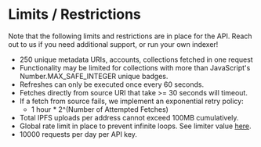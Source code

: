 # Limits / Restrictions

Note that the following limits and restrictions are in place for the API. Reach out to us if you need additional support, or run your own indexer!

* 250 unique metadata URIs, accounts, collections fetched in one request
* Functionality may be limited for collections with more than JavaScript's Number.MAX\_SAFE\_INTEGER unique badges.
* Refreshes can only be executed once every 60 seconds.
* Fetches directly from source URI that take >= 30 seconds will timeout.
* If a fetch from source fails, we implement an exponential retry policy:&#x20;
  * 1 hour \* 2^(Number of Attempted Fetches)
* Total IPFS uploads per address cannot exceed 100MB cumulatively.
* Global rate limit in place to prevent infinite loops. See limiter value [here](https://github.com/BitBadges/bitbadges-indexer/blob/master/src/indexer.ts).
* 10000 requests per day per API key.
